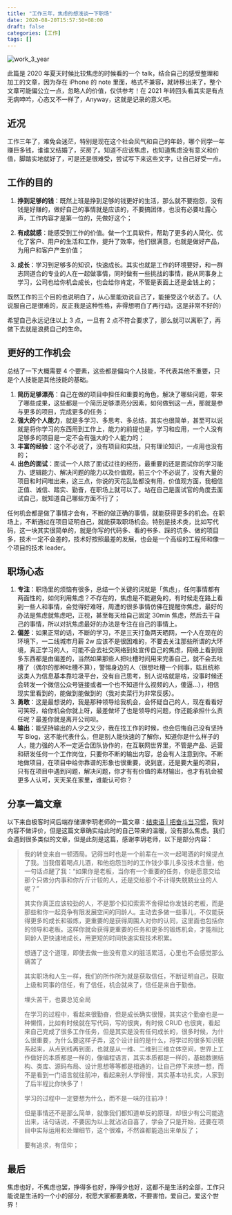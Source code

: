 ```yaml
---
title: "工作三年，焦虑的想浅谈一下职场"
date: 2020-08-20T15:57:50+08:00
draft: false
categories: [工作]
tags: []
---
```


![work_3_year](/blog/images/work_3_year.jpg)

此篇是 2020 年夏天时候比较焦虑的时候看的一个 talk，结合自己的感受整理和加工的文章，因为存在 iPhone 的 note 里面，格式不兼容，就转移出来了，整个文章可能偏公立一点，忽略人的价值，仅供参考！在 2021 年转回头看其实是有点无病呻吟，心态又不一样了，Anyway，这就是记录的意义吧。

<!--more-->

## 近况

工作三年了，难免会迷茫，特别是现在这个社会风气和自己的年龄，哪个同学一年赚巨多钱，谁谁又结婚了，买房了。知道不应该焦虑，也知道焦虑没有意义和价值，脚踏实地就好了，可是还是很难受，尝试写下来这些文字，让自己好受一点。

## 工作的目的

1. **挣到足够的钱**：既然上班是挣到足够的钱更好的生活，那么就不要抱怨，没有钱是好赚的，做好自己的事情就是应该的，不要搞团体，也没有必要吐露心声，工作内容才是第一位的，先做好这个；

2. **有成就感**：能感受到工作的价值。做一个工具软件，帮助了更多的人简化、优化了客户、用户的生活和工作，提升了效率，他们很满意，也就是做好产品，为用户和客户产生价值；

3. **成长**：学习到足够多的知识，快速成长。其实也就是工作的环境要好，和一群志同道合的专业的人在一起做事情，同时做有一些挑战的事情，能从同事身上学习，公司也给你机会成长，也会给你肯定，不管是表面上还是金钱上的；

既然工作的三个目的也说明白了，从心里能劝说自己了，能接受这个状态了。（人说服自己是很难的，反正我是这种性格，非得想明白了再行动，这是非常不好的）

希望自己永远记住以上 3 点，一旦有 2 点不符合要求了，那么就可以离职了，再做下去就是浪费自己的生命。

## 更好的工作机会

总结了一下大概需要 4 个要素，这些都是偏向个人技能，不代表其他不重要，只是个人技能是其他技能的基础。

1. **简历足够漂亮**：自己在做的项目中担任和重要的角色，解决了哪些问题，带来了哪些成果，这些都是一个简历足够漂亮分因素，如何做到这一点，那就是参与更多的项目，完成更多的任务；
2. **强大的个人能力**，就是多学习、多思考、多总结，其实也很简单，甚至可以说就是将你学习的东西用到工作上，能力的前提也是，学习和应用，一个人没有足够多的项目是一定不会有强大的个人能力的；
3. **丰富的经验**：这个不必说了，没有项目和实战，只有理论知识，一点用也没有的；
4. **出色的面试**：面试一个人除了面试过往的经历，最重要的还是面试你的学习能力、逻辑能力、解决问题的能力以及价值观，前三个个不必说了，没有大量的项目和时间堆出来，这三点，你说的天花乱坠都没有用，价值观方面，我相信正值、诚信、踏实、勤奋，在职场上就可以了。站在自己是面试官的角度去面试自己，就知道自己哪些方面不行了；

任何机会都是做了事情才会有，不断的做正确的事情，就能获得更多的机会。在职场上，不断通过在项目证明自己，就能获取职场机会。特别是技术类，比如写代码，这一块其实很简单的，就是你写的代码多、看的书多、踩的坑多、做的项目多，技术一定不会差的，技术好按照最差的发展，也会是一个高级的工程师和像一个项目的技术 leader。

## 职场心态

1. **专注**：职场里的烦恼有很多，总结一个关键的词就是「焦虑」，任何事情都有两面性的，如何利用焦虑？不存在的，焦虑是不能避免的，有时候走在路上看到一些人和事情，会觉得好难呀，周遭的很多事情仿佛在提醒你焦虑，最好的办法是焦虑就焦虑吧，正视，甚至每天给自己固定 30min 焦虑，然后去干自己的事情，所以对抗焦虑最好的办法是专注在自己的事情上。
2. **偏差**：如果正常的话，不断的学习，不是三天打鱼两天晒网，一个人在现在的环境下，一二线城市月薪 2w 应该不是很困难的，不要去关注那些所谓的大环境，真正学习的人，可能不会去社交网络到处宣传自己的焦虑，网络上看到很多东西都是由偏差的，当然如果那些人把吐槽时间用来完善自己，就不会去吐槽了（偶尔的那种吐槽不算），警惕身边的人（很想吐槽一个同事，姑且统称这类人为信息基本靠垃圾平台，没有自己思考，别人说啥就是啥，没事时候还会转发一个微信公众号链接或者一个也不知道什么视频的人，傻逼...），相信现实里看到的，能做到能做到的（我对卖菜行为非常反感）。
3. **勇敢**：这是最想说的，我是那种领导给我机会，会怀疑自己的人，现在看看好可笑呀，给你机会你就上呀，最差做坏了也是领导的问题，你还能承担什么责任呢？最差你就是离开公司呗。
4. **输出**：能坚持输出的人少之又少，我在找工作的时候，也会后悔自己没有坚持写 Blog，这不能代表什么，但是别人能快速的了解你，知道你是什么样子的人，能力强的人不一定适合团队协作的，在互联网世界里，不管是产品、运营和研发任何一个工作岗位，只要你不断的输出内容，总会有人注意到你。不断地做项目，在项目中给你靠谱的形象也很重要，说到底，还是要大量的项目，只有在项目中遇到问题，解决问题，你才有有价值的素材输出，也才有机会被更多人认可，天天呆在家里，谁能认可你？

## 分享一篇文章

以下来自极客时间后端存储课李玥老师的一篇文章：[结束语 | 把奋斗当习惯](https://time.geekbang.org/column/article/229464)，我对内容不做评价，但是这篇文章确实给此时的自己带来的温暖，没有那么焦虑。我们会遇到很多类似的文章，但是此刻是这篇，感谢李玥老师，以下是部分内容：

> 我的转变来自一顿酒局。记得当时也是一个前辈在一次一起喝酒的时候提点了我。当我借着喝点儿酒，和他抱怨当时的工作钱少事儿多没技术含量，他一句话点醒了我：“如果你是老板，当你有一个重要的任务，你是愿意交给那个只做分内事和你斤斤计较的人，还是交给那个不计得失兢兢业业的人呢？”
>
> 其实你真正应该较劲的人，不是那个扣扣索索不舍得给你发钱的老板，而是那些和你一起竞争有限发展空间的同龄人。主动去多做一些事儿，不仅能获得更多的成长和锻炼，更重要的是获得周围人对你的认同，这里面也包括你的领导和老板。这样你就会获得更重要的任务和更多的锻炼机会，才能相比同龄人更快速地成长，用更短的时间快速实现技术积累。
>
> 想通了这个道理，即使去做一些没有意义的脏活累活，心里也不会感觉那么痛苦了
>
> 其实职场和人生一样，我们的所作所为就是获取信任，不断证明自己，获取上级和同事的信任，有了信任，机会就来了，信任是来自于勤奋。
>
> 埋头苦干，也要总览全局
>
> 在学习的过程中，看起来很勤奋，但是成长确实很慢，其实这个勤奋也是一种懒惰，比如有时候就在写代码，写的很爽，有时候 CRUD 也很爽，看起来自己完成了很多工作任务，但是其实是没有任何成长的，很多时候，为什么很重要，为什么要这样子弄，这个设计目的是什么，将学过的很多知识联系起来，从点到线再到面，也就是从一维、二维到三维立体空间，世界上工作做好的本质都是一样的，像编程语言，其实本质都是一样的，基础数据结构、类库、源码布局、设计思想等等都是相通的，让自己停下来想一想，而不是看到一门语言就往前冲，看起来别人学得慢，其实基本功扎实，人家到了后半程比你快多了！
>
> 学习的过程中一定要想为什么，而不是一味的往前冲！
>
> 但是事情还不是那么简单，就像我们都知道单反的原理，却很少有公司能造出来，话句话说，不要因为以上就沾沾自喜了，学会了只是开始，还要在项目中实际运用和处理细节，这个很难，不然谁都能造出来单反了；
>
> 要有追求，有信仰；

## 最后

焦虑也好，不焦虑也罢，挣得多也好，挣得少也好，这都不是生活的全部，工作只能说是生活的一个小的部分，祝愿大家都要勇敢，不要害怕，爱自己，爱这个世界！
